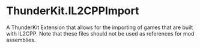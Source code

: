 # ThunderKit.IL2CPPImport
A ThunderKit Extension that allows for the importing of games that are built with IL2CPP. Note that these files should not be used as references for mod assemblies.